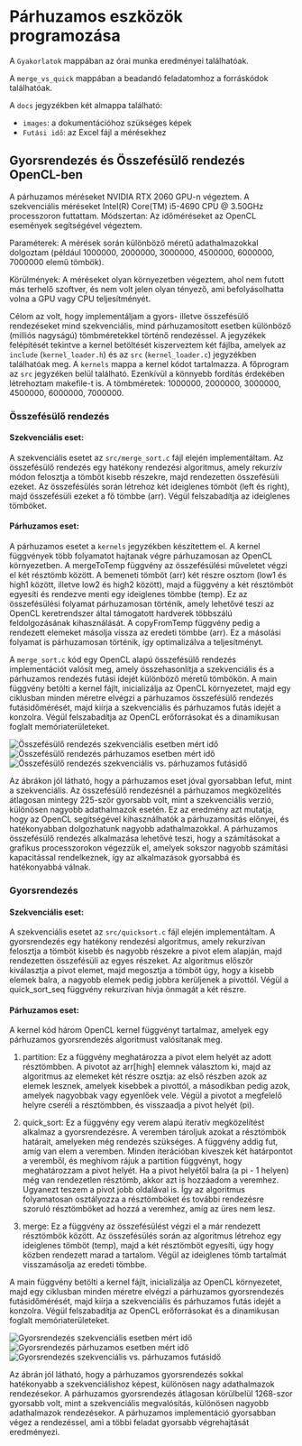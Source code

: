 # Párhuzamos eszközök programozása

A `Gyakorlatok` mappában az órai munka eredményei találhatóak.

A `merge_vs_quick` mappában a beadandó feladatomhoz a forráskódok találhatóak.

A `docs` jegyzékben két almappa található:
- `images`: a dokumentációhoz szükséges képek
- `Futási idő`: az Excel fájl a mérésekhez

## Gyorsrendezés és Összefésülő rendezés OpenCL-ben

A párhuzamos méréseket NVIDIA RTX 2060 GPU-n végeztem.
A szekvenciális méréseket Intel(R) Core(TM) i5-4690 CPU @ 3.50GHz processzoron futtattam.
Módszertan: Az időméréseket az OpenCL események segítségével végeztem.

Paraméterek: A mérések során különböző méretű adathalmazokkal dolgoztam (például 1000000, 2000000, 3000000, 4500000, 6000000, 7000000 elemű tömbök).

Körülmények: A méréseket olyan környezetben végeztem, ahol nem futott más terhelő szoftver, és nem volt jelen olyan tényező, ami befolyásolhatta volna a GPU vagy CPU teljesítményét.

Célom az volt, hogy implementáljam a gyors- illetve összefésülő rendezéseket mind szekvenciális, mind párhuzamosított esetben különböző (milliós nagyságú) tömbméretekkel történő rendezéssel. A jegyzékek felépítését tekintve a kernel betöltését kiszerveztem két fájlba, amelyek az `include` (`kernel_loader.h`) és az `src` (`kernel_loader.c`) jegyzékben találhatóak meg. A `kernels` mappa a kernel kódot tartalmazza. A főprogram az `src` jegyzéken belül található. Ezenkívül a könnyebb fordítás érdekében létrehoztam makefile-t is. A tömbméretek: 1000000, 2000000, 3000000, 4500000, 6000000, 7000000.

### Összefésülő rendezés

#### Szekvenciális eset:

A szekvenciális esetet az `src/merge_sort.c` fájl elején implementáltam. Az összefésülő rendezés egy hatékony rendezési algoritmus, amely rekurzív módon felosztja a tömböt kisebb részekre, majd rendezetten összefésüli ezeket. Az összefésülés során létrehoz két ideiglenes tömböt (left és right), majd összefésüli ezeket a fő tömbbe (arr). Végül felszabadítja az ideiglenes tömböket.

#### Párhuzamos eset:

A párhuzamos esetet a `kernels` jegyzékben készítettem el. A kernel függvények több folyamatot hajtanak végre párhuzamosan az OpenCL környezetben. A mergeToTemp függvény az összefésülési műveletet végzi el két résztömb között. A bemeneti tömböt (arr) két részre osztom (low1 és high1 között, illetve low2 és high2 között), majd a függvény a két résztömböt egyesíti és rendezve menti egy ideiglenes tömbbe (temp). Ez az összefésülési folyamat párhuzamosan történik, amely lehetővé teszi az OpenCL keretrendszer által támogatott hardverek többszálú feldolgozásának kihasználását. A copyFromTemp függvény pedig a rendezett elemeket másolja vissza az eredeti tömbbe (arr). Ez a másolási folyamat is párhuzamosan történik, így optimalizálva a teljesítményt.

A `merge_sort.c` kód egy OpenCL alapú összefésülő rendezés implementációt valósít meg, amely összehasonlítja a szekvenciális és a párhuzamos rendezés futási idejét különböző méretű tömbökön. A main függvény betölti a kernel fájlt, inicializálja az OpenCL környezetet, majd egy ciklusban minden méretre elvégzi a párhuzamos összefésülő rendezés futásidőmérését, majd kiírja a szekvenciális és párhuzamos futás idejét a konzolra. Végül felszabadítja az OpenCL erőforrásokat és a dinamikusan foglalt memóriaterületeket.

![Összefésülő rendezés szekvenciális esetben mért idő](docs/images/mergesort_seq.PNG) 
![Összefésülő rendezés párhuzamos esetben mért idő](docs/images/mergesort_parallel.PNG) 
![Összefésülő rendezés szekvenciális vs. párhuzamos futásidő](docs/images/mergesort_seq_vs_parallel.PNG) 

Az ábrákon jól látható, hogy a párhuzamos eset jóval gyorsabban lefut, mint a szekvenciális. Az összefésülő rendezésnél a párhuzamos megközelítés átlagosan mintegy 225-ször gyorsabb volt, mint a szekvenciális verzió, különösen nagyobb adathalmazok esetén. Ez az eredmény azt mutatja, hogy az OpenCL segítségével kihasználhatók a párhuzamosítás előnyei, és hatékonyabban dolgozhatunk nagyobb adathalmazokkal. A párhuzamos összefésülő rendezés alkalmazása lehetővé teszi, hogy a számításokat a grafikus processzorokon végezzük el, amelyek sokszor nagyobb számítási kapacitással rendelkeznek, így az alkalmazások gyorsabbá és hatékonyabbá válnak. 

### Gyorsrendezés

#### Szekvenciális eset:

A szekvenciális esetet az `src/quicksort.c` fájl elején implementáltam. A gyorsrendezés egy hatékony rendezési algoritmus, amely rekurzívan felosztja a tömböt kisebb és nagyobb részekre a pivot elem alapján, majd rendezetten összefésüli az egyes részeket. Az algoritmus először kiválasztja a pivot elemet, majd megosztja a tömböt úgy, hogy a kisebb elemek balra, a nagyobb elemek pedig jobbra kerüljenek a pivottól. Végül a quick_sort_seq függvény rekurzívan hívja önmagát a két részre.

#### Párhuzamos eset:

A kernel kód három OpenCL kernel függvényt tartalmaz, amelyek egy párhuzamos gyorsrendezés algoritmust valósítanak meg. 

1. partition: Ez a függvény meghatározza a pivot elem helyét az adott résztömbben. A pivotot az arr[high] elemnek választom ki, majd az algoritmus az elemeket két részre osztja: az első részben azok az elemek lesznek, amelyek kisebbek a pivottól, a másodikban pedig azok, amelyek nagyobbak vagy egyenlőek vele. Végül a pivotot a megfelelő helyre cseréli a résztömbben, és visszaadja a pivot helyét (pi).

2. quick_sort: Ez a függvény egy verem alapú iteratív megközelítést alkalmaz a gyorsrendezésre. A veremben tároljuk azokat a résztömbök határait, amelyeken még rendezés szükséges. A függvény addig fut, amíg van elem a veremben. Minden iterációban kiveszek két határpontot a veremből, és meghívom rájuk a partition függvényt, hogy meghatározzam a pivot helyét. Ha a pivot helyétől balra (a pi - 1 helyen) még van rendezetlen résztömb, akkor azt is hozzáadom a veremhez. Ugyanezt teszem a pivot jobb oldalával is. Így az algoritmus folyamatosan osztályozza a résztömböket és további rendezésre szoruló résztömböket ad hozzá a veremhez, amíg az üres nem lesz.

3. merge: Ez a függvény az összefésülést végzi el a már rendezett résztömbök között. Az összefésülés során az algoritmus létrehoz egy ideiglenes tömböt (temp), majd a két résztömböt egyesíti, úgy hogy közben rendezett marad a tartalom. Végül az ideiglenes tömb tartalmát visszamásolja az eredeti tömbbe.

A main függvény betölti a kernel fájlt, inicializálja az OpenCL környezetet, majd egy ciklusban minden méretre elvégzi a párhuzamos gyorsrendezés futásidőmérését, majd kiírja a szekvenciális és párhuzamos futás idejét a konzolra. Végül felszabadítja az OpenCL erőforrásokat és a dinamikusan foglalt memóriaterületeket.

![Gyorsrendezés szekvenciális esetben mért idő](docs/images/quicksort_seq.PNG) 
![Gyorsrendezés párhuzamos esetben mért idő](docs/images/quicksort_parallel.PNG) 
![Gyorsrendezés szekvenciális vs. párhuzamos futásidő](docs/images/quicksort_seq_vs_parallel.PNG)

Az ábrán jól látható, hogy a párhuzamos gyorsrendezés sokkal hatékonyabb a szekvenciálishoz képest, különösen nagy adathalmazok rendezésekor. A párhuzamos gyorsrendezés átlagosan körülbelül 1268-szor gyorsabb volt, mint a szekvenciális megvalósítás, különösen nagyobb adathalmazok rendezésekor. A párhuzamos implementáció gyorsabban végez a rendezéssel, ami a többi feladat gyorsabb végrehajtását eredményezi.
